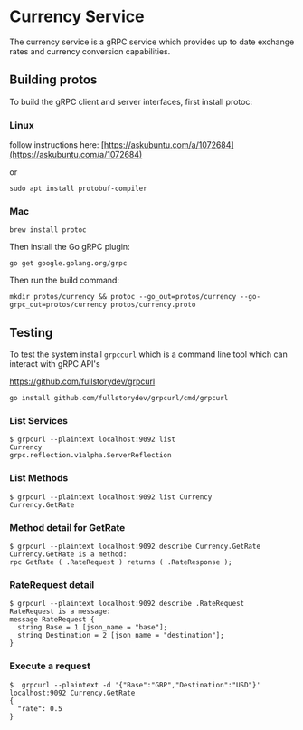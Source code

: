 # Currency Service
The currency service is a gRPC service which provides up to date exchange rates and currency conversion capabilities.

## Building protos
To build the gRPC client and server interfaces, first install protoc:

### Linux

follow instructions here: [https://askubuntu.com/a/1072684](https://askubuntu.com/a/1072684)

or

```shell
sudo apt install protobuf-compiler
```

### Mac
```shell
brew install protoc
```

Then install the Go gRPC plugin:

```shell
go get google.golang.org/grpc
```

Then run the build command:

```shell
mkdir protos/currency && protoc --go_out=protos/currency --go-grpc_out=protos/currency protos/currency.proto
```

## Testing
To test the system install `grpccurl` which is a command line tool which can interact with gRPC API's

https://github.com/fullstorydev/grpcurl

```shell
go install github.com/fullstorydev/grpcurl/cmd/grpcurl
```


### List Services
```
$ grpcurl --plaintext localhost:9092 list
Currency
grpc.reflection.v1alpha.ServerReflection
```

### List Methods
```
$ grpcurl --plaintext localhost:9092 list Currency
Currency.GetRate
```

### Method detail for GetRate
```
$ grpcurl --plaintext localhost:9092 describe Currency.GetRate
Currency.GetRate is a method:
rpc GetRate ( .RateRequest ) returns ( .RateResponse );
```

### RateRequest detail
```
$ grpcurl --plaintext localhost:9092 describe .RateRequest
RateRequest is a message:
message RateRequest {
  string Base = 1 [json_name = "base"];
  string Destination = 2 [json_name = "destination"];
}
```

### Execute a request
```
$  grpcurl --plaintext -d '{"Base":"GBP","Destination":"USD"}' localhost:9092 Currency.GetRate
{
  "rate": 0.5
}
```